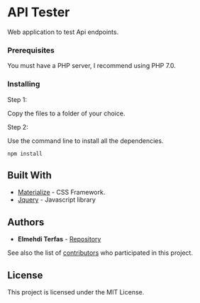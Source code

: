 # API Tester

Web application to test Api endpoints.

### Prerequisites

You must have a PHP server, I recommend using PHP 7.0.



### Installing

Step 1:

Copy the files to a folder of your choice.

Step 2:

Use the command line to install all the dependencies.

```
npm install
```

## Built With

* [Materialize](http://www.materializecss.com) - CSS Framework.
* [Jquery](https://jquery.com) - Javascript library

## Authors

* **Elmehdi Terfas** - [Repository](https://github.com/ElmehdiTerfas)

See also the list of [contributors](https://github.com/ElmehdiTerfas/Api_Tester/contributors) who participated in this project.

## License

This project is licensed under the MIT License.


